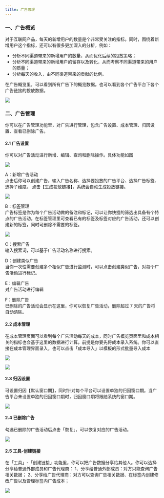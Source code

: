 ```yaml
---
title: 广告管理
---
```



### 一、广告概览

对于互联网产品，每天的新增用户的数量是个非常受关注的指标。同时，围绕着新增用户这个指标，还可以有很多更加深入的分析，例如：

- 分析不同渠道带来的新增用户的数量，从而优化后续的投放策略；
- 分析不同渠道带来的新增用户的留存以及转化，从而考察不同渠道带来的用户的质量；
- 分析每天的收入，由不同渠道带来的贡献的比例。

在广告概览里，可以看到所有广告下的概览数据。也可以看到各个广告平台下各个广告链接的投放数据。

![](/img/customEvent/ad/广告概览new.png)

### 二、广告管理

你可以在广告管理功能里，对广告进行管理，包含广告设置、成本管理、归因设置、查看已删除广告。

#### 2.1 广告设置

你可以对广告活动进行新增、编辑、查询和删除操作。具体功能如图

![](/img/customEvent/ad/广告管理.png)

A：新增广告活动\
点击后你可以创建广告，输入广告名称、选择要投放的广告平台、选择广告标签、选择子维度。
点击【生成投放链接】，系统会自动生成投放链接。

![](/img/customEvent/ad/新增广告.png)

B：标签管理\
广告标签是你为每个广告活动做的备注和标记，可以让你快捷的筛选出具备有个特点的广告活动。在标签管理里可查看已有的标签及标签对应的广告活动，还可以创建新的标签，同时可删除不需要的标签。

![](/img/customEvent/ad/标签管理.png)

C：搜索广告\
输入搜索词，可以基于广告活动名称进行搜索。

D：创建类似广告\
当你一次性需要创建多个相似广告进行监测时，可以点击创建类似广告，对每个广告活动进行标记。

E：编辑广告\
对广告活动进行编辑

F：删除广告\
已删除的广告活动会显示在这里，你可以恢复广告活动，删除超过 7 天的广告将自动清除。

#### 2.2 成本管理

在成本管理页面可以看到每个广告活动每天的成本，同时广告概览页面里和成本相关的指标也会基于这里的数据进行计算。前提是你要先将成本录入系统。你可以直接在成本管理界面录入，也可以点击「成本导入」以模板的形式批量导入成本

![](/img/customEvent/ad/成本管理.png)

![](/img/customEvent/ad/上传成本.png)

#### 2.3 归因设置

可设置归因【默认窗口期】，同时针对每个平台可以设置单独的归因窗口期。当广告平台未设置单独的归因窗口期时，归因窗口期将跟随系统的窗口期。


![](/img/customEvent/ad/归因设置.png)

#### 2.4 已删除广告

勾选已删除的广告活动后点击「恢复」，可以恢复对应的广告活动。


![](/img/customEvent/ad/恢复广告.png)

#### 2.5 工具-创建链接

在「工具」-「创建链接」功能里，你可以把广告数据分享给其他人。你可以选择分享给普通外部成员和广告代理商：
1、分享给普通外部成员：对方只能查询广告相关数据；
2、分享给广告代理商：对方可以查询广告相关数据、在标签内创建修改广告以及管理标签内广告成本；


![](/img/customEvent/ad/创建链接.png)
